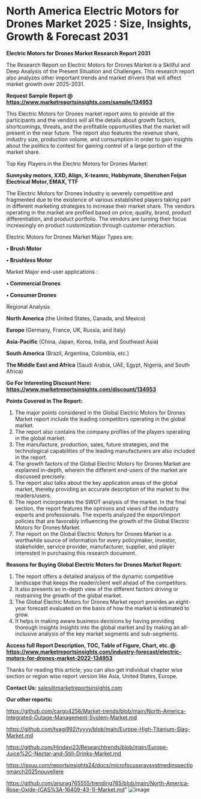 # North America Electric Motors for Drones Market 2025 : Size, Insights, Growth & Forecast 2031

<strong>Electric Motors for Drones Market Research Report 2031</strong>

The Research Report on Electric Motors for Drones Market is a Skillful and Deep Analysis of the Present Situation and Challenges. This research report also analyzes other important trends and market drivers that will affect market growth over 2025-2031.

<strong>Request Sample Report @ <a href=https://www.marketreportsinsights.com/sample/134953>https://www.marketreportsinsights.com/sample/134953</a></strong>

This Electric Motors for Drones market report aims to provide all the participants and the vendors will all the details about growth factors, shortcomings, threats, and the profitable opportunities that the market will present in the near future. The report also features the revenue share, industry size, production volume, and consumption in order to gain insights about the politics to contest for gaining control of a large portion of the market share.

Top Key Players in the Electric Motors for Drones Market:

<strong>Sunnysky motors, XXD, Align, X-teamrc, Hobbymate, Shenzhen Feijun Electrical Motor, EMAX, TTF</strong>

The Electric Motors for Drones Industry is severely competitive and fragmented due to the existence of various established players taking part in different marketing strategies to increase their market share. The vendors operating in the market are profiled based on price, quality, brand, product differentiation, and product portfolio. The vendors are turning their focus increasingly on product customization through customer interaction.

Electric Motors for Drones Market Major Types are:

<strong>• Brush Motor

• Brushless Motor</strong>

Market Major end-user applications :

<strong>• Commercial Drones

• Consumer Drones</strong>

Regional Analysis

</u><strong><b>North America</b></strong> (the United States, Canada, and Mexico)

<strong><b>Europe </b></strong>(Germany, France, UK, Russia, and Italy)

<strong><b>Asia-Pacific</b></strong> (China, Japan, Korea, India, and Southeast Asia)

<strong><b>South America</b></strong> (Brazil, Argentina, Colombia, etc.)

<strong><b>The Middle East and Africa</b></strong> (Saudi Arabia, UAE, Egypt, Nigeria, and South Africa)

<strong>Go For Interesting Discount Here: <a href=https://www.marketreportsinsights.com/discount/134953>https://www.marketreportsinsights.com/discount/134953</a></strong>

<strong>Points Covered in The Report:</strong>
<ol>
  <li>The major points considered in the Global Electric Motors for Drones Market report include the leading competitors operating in the global market.</li>
  <li>The report also contains the company profiles of the players operating in the global market.</li>
  <li>The manufacture, production, sales, future strategies, and the technological capabilities of the leading manufacturers are also included in the report.</li>
  <li>The growth factors of the Global Electric Motors for Drones Market are explained in-depth, wherein the different end-users of the market are discussed precisely.</li>
  <li>The report also talks about the key application areas of the global market, thereby providing an accurate description of the market to the readers/users.</li>
  <li>The report incorporates the SWOT analysis of the market. In the final section, the report features the opinions and views of the industry experts and professionals. The experts analyzed the export/import policies that are favorably influencing the growth of the Global Electric Motors for Drones Market.</li>
  <li>The report on the Global Electric Motors for Drones Market is a worthwhile source of information for every policymaker, investor, stakeholder, service provider, manufacturer, supplier, and player interested in purchasing this research document.</li>
</ol>
<strong>Reasons for Buying Global Electric Motors for Drones Market Report:</strong>

<ol>
  <li>The report offers a detailed analysis of the dynamic competitive landscape that keeps the reader/client well ahead of the competitors.</li>
  <li>It also presents an in-depth view of the different factors driving or restraining the growth of the global market.</li>
  <li>The Global Electric Motors for Drones Market report provides an eight-year forecast evaluated on the basis of how the market is estimated to grow.</li>
  <li>It helps in making aware business decisions by having providing thorough insights insights into the global market and by making an all-inclusive analysis of the key market segments and sub-segments.</li>
</ol>
<strong>Access full Report Description, TOC, Table of Figure, Chart, etc. @ <a href=https://www.marketreportsinsights.com/industry-forecast/electric-motors-for-drones-market-2022-134953>https://www.marketreportsinsights.com/industry-forecast/electric-motors-for-drones-market-2022-134953</a></strong>


Thanks for reading this article; you can also get individual chapter wise section or region wise report version like Asia, United States, Europe.

<strong>Contact Us:</strong>
sales@marketreportsinsights.com

<strong>Our other reports:</strong>

<a href=https://github.com/cargo4256/Market-trends/blob/main/North-America-Integrated-Outage-Management-System-Market.md>https://github.com/cargo4256/Market-trends/blob/main/North-America-Integrated-Outage-Management-System-Market.md</a>

<a href=https://github.com/tyagi992/tyyyy/blob/main/Europe-High-Titanium-Slag-Market.md>https://github.com/tyagi992/tyyyy/blob/main/Europe-High-Titanium-Slag-Market.md</a>

<a href=https://github.com/Hindavi23/Researchtrends/blob/main/Europe-Juice%2C-Nectar-and-Still-Drinks-Market.md>https://github.com/Hindavi23/Researchtrends/blob/main/Europe-Juice%2C-Nectar-and-Still-Drinks-Market.md</a>

<a href=https://issuu.com/reportsinsights24/docs/microfocusxraysystmedinspectionmarch2025nouvellere>https://issuu.com/reportsinsights24/docs/microfocusxraysystmedinspectionmarch2025nouvellere</a>

<a href=https://github.com/anurag765555/trending765/blob/main/North-America-Rose-Oxide-(CAS%3A-16409-43-1)-Market.md>https://github.com/anurag765555/trending765/blob/main/North-America-Rose-Oxide-(CAS%3A-16409-43-1)-Market.md</a>"
![image](https://github.com/user-attachments/assets/57faa6e2-c29b-4dc0-aef1-8770611aa0a9)
